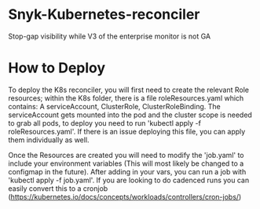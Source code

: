 # Snyk-Kubernetes-reconciler
Stop-gap visibility while V3 of the enterprise monitor is not GA


# How to Deploy

To deploy the K8s reconciler, you will first need to create the relevant Role resources; within the K8s folder, there is a file roleResources.yaml which contains: A serviceAccount, ClusterRole, ClusterRoleBinding. The serviceAccount gets mounted into the pod and the cluster scope is needed to grab all pods, to deploy you need to run 'kubectl apply -f roleResources.yaml'. If there is an issue deploying this file, you can apply them individually as well.

Once the Resources are created you will need to modify the 'job.yaml' to include your environment variables (This will most likely be changed to a configmap in the future). After adding in your vars, you can run a job with 'kubectl apply -f job.yaml'. If you are looking to do cadenced runs you can easily convert this to a cronjob (https://kubernetes.io/docs/concepts/workloads/controllers/cron-jobs/)

